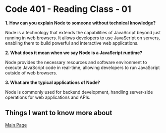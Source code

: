 # Code 401 - Reading Class - 01

**1. How can you explain Node to someone without technical knowledge?**

Node is a technology that extends the capabilities of JavaScript beyond just running in web browsers. It allows developers to use JavaScript on servers, enabling them to build powerful and interactive web applications.

**2. What does it mean when we say Node is a JavaScript runtime?**

Node provides the necessary resources and software environment to execute JavaScript code in real-time, allowing developers to run JavaScript outside of web browsers.

**3. What are the typical applications of Node?**

Node is commonly used for backend development, handling server-side operations for web applications and APIs.

## Things I want to know more about

[Main Page](../README.md)
